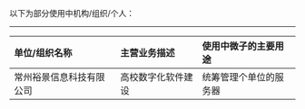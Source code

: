 以下为部分使用中机构/组织/个人：

---

|单位/组织名称| 主营业务描述    |使用中微子的主要用途|
|:----|:----------|:--------|
|常州裕景信息科技有限公司| 高校数字化软件建设 |统筹管理个单位的服务器|